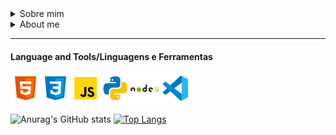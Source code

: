 <details> 
<summary>Sobre mim</summary>
</details>

<details> 
<summary>About me</summary>
</details>


---
#### Language and Tools/Linguagens e Ferramentas

<img src="icons/html.png"><img src="icons/css.png"><img src="icons/js.png"><img src="icons/python.png"><img src="icons/nodejs.png"><img src="icons/vsstudio.png">


![Anurag's GitHub stats](https://github-readme-stats.vercel.app/api?username=IchidaNotFound&show_icons=true&theme=tokyonight)
[![Top Langs](https://github-readme-stats.vercel.app/api/top-langs/?username=IchidaNotFound)](https://github.com/IchidaNotFound/github-readme-stats&theme=tokyonight)